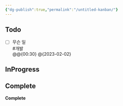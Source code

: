 ```yaml
---
{"dg-publish":true,"permalink":"/untitled-kanban/"}
---
```



## Todo

- [ ] 무슨 일<br/>#개발 <br/>@@{00:30} @{2023-02-02}


## InProgress



## Complete

**Complete**




